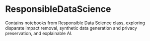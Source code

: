 # ResponsibleDataScience
Contains notebooks from Responsible Data Science class, exploring disparate impact removal, synthetic data generation and privacy preservation, and explainable AI.

